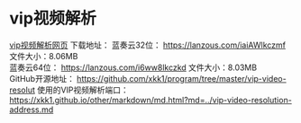 # vip视频解析
[vip视频解析网页](https://xkk1.github.io/program/vip-video-resolut.html)
下载地址：
蓝奏云32位： <https://lanzous.com/iaiAWlkczmf> 文件大小：8.06MB  
蓝奏云64位： <https://lanzous.com/i6ww8lkczkd> 文件大小：8.03MB  
GitHub开源地址： <https://github.com/xkk1/program/tree/master/vip-video-resolut> 
使用的VIP视频解析端口：<https://xkk1.github.io/other/markdown/md.html?md=../vip-video-resolution-address.md>  
